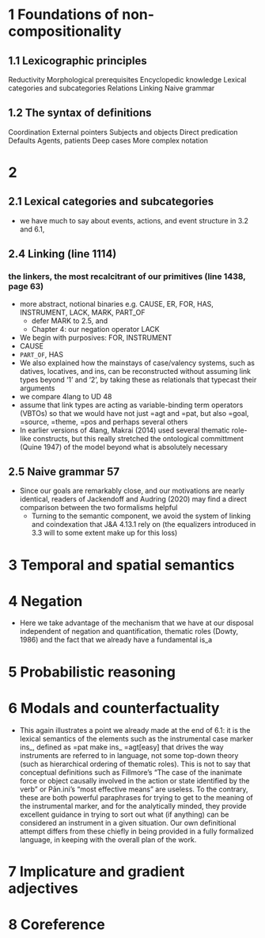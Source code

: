 # 1 Foundations of non-compositionality

## 1.1 Lexicographic principles

Reductivity
Morphological prerequisites
Encyclopedic knowledge
Lexical categories and subcategories
Relations
Linking
Naive grammar

## 1.2 The syntax of definitions

Coordination
External pointers
Subjects and objects
Direct predication
Defaults
Agents, patients
Deep cases
More complex notation

# 2

## 2.1 Lexical categories and subcategories

* we have much to say about events, actions, and event structure
in 3.2 and 6.1,

## 2.4 Linking (line 1114)

### the linkers, the most recalcitrant of our primitives (line 1438, page 63)

* more abstract, notional binaries
  e.g. CAUSE, ER, FOR, HAS, INSTRUMENT, LACK, MARK, PART_OF
  * defer MARK to 2.5, and
  * Chapter 4: our negation operator LACK
* We begin with purposives: FOR, INSTRUMENT
* CAUSE
* `PART_OF`, HAS
* We also explained how
  the mainstays of case/valency systems, such as datives, locatives, and ins,
  can be reconstructed without assuming link types beyond ‘1’ and ‘2’,
  by taking these as relationals that typecast their arguments
* we compare 4lang to UD 48
* assume that link types are acting as variable-binding term operators (VBTOs)
  so that we would have not just =agt and =pat, but also =goal, =source,
  =theme, =pos and perhaps several others
* In earlier versions of 4lang, Makrai (2014) used several thematic role-like
  constructs, but this really stretched the ontological committment (Quine
  1947) of the model beyond what is absolutely necessary

## 2.5 Naive grammar 57

* Since our goals are remarkably close, and our motivations are nearly
  identical, readers of Jackendoff and Audring (2020) may find a direct
  comparison between the two formalisms helpful
  * Turning to the semantic component,
    we avoid the system of linking and coindexation that J&A 4.13.1 rely on
    (the equalizers introduced in 3.3 will to some extent make up for this loss)

# 3 Temporal and spatial semantics

# 4 Negation

* Here we take advantage of the mechanism that we have at our disposal
  independent of negation and quantification, thematic roles (Dowty, 1986) and
  the fact that we already have a fundamental is_a

# 5 Probabilistic reasoning

# 6 Modals and counterfactuality

* This again illustrates a point we already made at the end of 6.1: it is the
  lexical semantics of the elements such as the instrumental case marker ins_,
  defined as =pat make ins_ =agt[easy] that drives the way instruments are
  referred to in language, not some top-down theory (such as hierarchical
  ordering of thematic roles). This is not to say that conceptual definitions
  such as Fillmore’s “The case of the inanimate force or object causally
  involved in the action or state identified by the verb” or Pān.ini’s “most
  effective means” are useless. To the contrary, these are both powerful
  paraphrases for trying to get to the meaning of the instrumental marker, and
  for the analytically minded, they provide excellent guidance in trying to
  sort out what (if anything) can be considered an instrument in a given
  situation. Our own definitional attempt differs from these chiefly in being
  provided in a fully formalized language, in keeping with the overall plan of
  the work.

# 7 Implicature and gradient adjectives

# 8 Coreference
